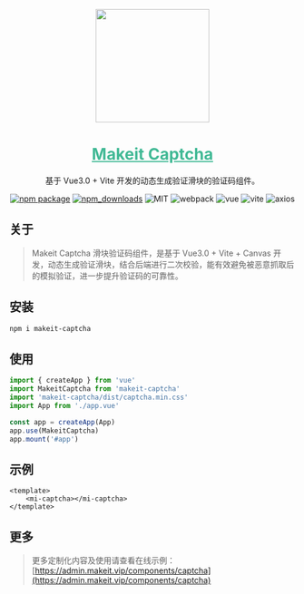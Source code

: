 <p align="center">
    <a href="https://admin.makeit.vip/">
        <img width="200" src="https://file.makeit.vip/MIIT/M00/00/00/ajRkHV_pUyOALE2LAAAtlj6Tt_s370.png">
    </a>
</p>

<h1 align="center" color="green">
    <a href="https://admin.makeit.vip/components/captcha" target="_blank" style="color: #41b995">
        Makeit Captcha
    </a>
</h1>

<div align="center">
基于 Vue3.0 + Vite 开发的动态生成验证滑块的验证码组件。

[![npm package](https://img.shields.io/npm/v/makeit-captcha.svg?style=flat-square)](https://www.npmjs.org/package/makeit-captcha)
[![npm_downloads](http://img.shields.io/npm/dm/makeit-captcha.svg?style=flat-square)](http://www.npmtrends.com/makeit-captcha)
![MIT](https://img.shields.io/badge/license-MIT-ff69b4.svg)
![webpack](https://img.shields.io/badge/webpack-5.3.2-orange.svg)
![vue](https://img.shields.io/badge/vue-3.0.4-green.svg)
![vite](https://img.shields.io/badge/vite-1.0.0-yellow.svg)
![axios](https://img.shields.io/badge/axios-0.21.0-red.svg)
</div>

## 关于

> Makeit Captcha 滑块验证码组件，是基于 Vue3.0 + Vite + Canvas 开发，动态生成验证滑块，结合后端进行二次校验，能有效避免被恶意抓取后的模拟验证，进一步提升验证码的可靠性。

## 安装

```bash
npm i makeit-captcha
```

## 使用
```ts
import { createApp } from 'vue'
import MakeitCaptcha from 'makeit-captcha'
import 'makeit-captcha/dist/captcha.min.css'
import App from './app.vue'

const app = createApp(App)
app.use(MakeitCaptcha)
app.mount('#app')
```

## 示例
```vue
<template>
    <mi-captcha></mi-captcha>
</template>
```

## 更多
> 更多定制化内容及使用请查看在线示例：[https://admin.makeit.vip/components/captcha](https://admin.makeit.vip/components/captcha)